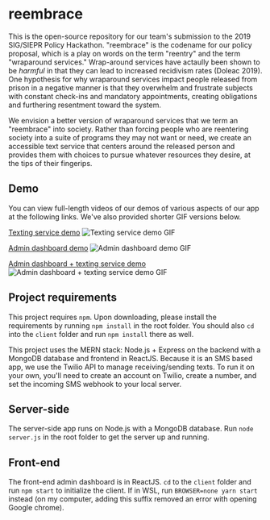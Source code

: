 # reembrace
This is the open-source repository for our team's submission to the 2019 SIG/SIEPR Policy Hackathon. "reembrace" is the codename for our policy proposal, which is a play on words on the term "reentry" and the term "wraparound services." Wrap-around services have actaully been shown to be _harmful_ in that they can lead to increased recidivism rates (Doleac 2019). One hypothesis for why wraparound services impact people released from prison in a negative manner is that they overwhelm and frustrate subjects with constant check-ins and mandatory appointments, creating obligations and furthering resentment toward the system.

We envision a better version of wraparound services that we term an "reembrace" into society. Rather than forcing people who are reentering society into a suite of programs they may not want or need, we create an accessible text service that centers around the released person and provides them with choices to pursue whatever resources they desire, at the tips of their fingerips.

## Demo
You can view full-length videos of our demos of various aspects of our app at the following links. We've also provided shorter GIF versions below.

[Texting service demo](https://drive.google.com/open?id=1elOSXvyYF6eW1tkyHIsMqr8El5zjdFGm)
![Texting service demo GIF](https://i.imgur.com/I2waMiy.gif)

[Admin dashboard demo](https://drive.google.com/open?id=19cOxLMBC9qxG0ZaOuHsJzNcQckTyBmKL)
![Admin dashboard demo GIF](https://i.imgur.com/Xm9eIhz.gif)

[Admin dashboard + texting service demo](https://drive.google.com/open?id=1bVG1KUow_Jj-e8q2gajalak0KkCUNhJ1)
![Admin dashboard + texting service demo GIF](https://i.imgur.com/VcAlLch.gif)

## Project requirements
This project requires `npm`. Upon downloading, please install the requirements by running `npm install` in the root folder. You should also `cd` into the `client` folder and run `npm install` there as well.

This project uses the MERN stack: Node.js + Express on the backend with a MongoDB database and frontend in ReactJS. Because it is an SMS based app, we use the Twilio API to manage receiving/sending texts. To run it on your own, you'll need to create an account on Twilio, create a number, and set the incoming SMS webhook to your local server.

## Server-side
The server-side app runs on Node.js with a MongoDB database. Run `node server.js` in the root folder to get the server up and running.

## Front-end
The front-end admin dashboard is in ReactJS. `cd` to the `client` folder and run `npm start` to initialize the client. If in WSL, run `BROWSER=none yarn start` instead (on my computer, adding this suffix removed an error with opening Google chrome).
